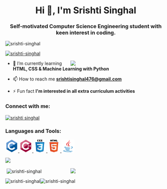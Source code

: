 <h1 align="center">Hi 👋, I'm Srishti Singhal</h1>
<h3 align="center">Self-motivated Computer Science Engineering student with keen interest in coding.</h3>

<p align="left"> <img src="https://komarev.com/ghpvc/?username=srishti-singhal&label=Profile%20views&color=0e75b6&style=flat" alt="srishti-singhal" /> </p>

<p align="left"> <a href="https://github.com/ryo-ma/github-profile-trophy"><img src="https://github-profile-trophy.vercel.app/?username=srishti-singhal" alt="srishti-singhal" /></a> </p>


<img align="right" width="300" src="https://miro.medium.com/max/1400/0*K2WLMTExLyida7OR.gif">



- 🌱 I’m currently learning **HTML, CSS & Machine Learning with Python**

- 📫 How to reach me **srishtisinghal476@gmail.com**

- ⚡ Fun fact **I'm interested in all extra curriculum activities**

<h3 align="left">Connect with me:</h3>
<p align="left">
<a href="https://linkedin.com/in/srishti singhal" target="blank"><img align="center" src="https://raw.githubusercontent.com/rahuldkjain/github-profile-readme-generator/master/src/images/icons/Social/linked-in-alt.svg" alt="srishti singhal" height="30" width="40" /></a>
</p>

<h3 align="left">Languages and Tools:</h3>
<p align="left"> <a href="https://www.cprogramming.com/" target="_blank" rel="noreferrer"> <img src="https://raw.githubusercontent.com/devicons/devicon/master/icons/c/c-original.svg" alt="c" width="40" height="40"/> </a> <a href="https://www.w3schools.com/cpp/" target="_blank" rel="noreferrer"> <img src="https://raw.githubusercontent.com/devicons/devicon/master/icons/cplusplus/cplusplus-original.svg" alt="cplusplus" width="40" height="40"/> </a> <a href="https://www.w3schools.com/css/" target="_blank" rel="noreferrer"> <img src="https://raw.githubusercontent.com/devicons/devicon/master/icons/css3/css3-original-wordmark.svg" alt="css3" width="40" height="40"/> </a> <a href="https://www.w3.org/html/" target="_blank" rel="noreferrer"> <img src="https://raw.githubusercontent.com/devicons/devicon/master/icons/html5/html5-original-wordmark.svg" alt="html5" width="40" height="40"/> </a> <a href="https://www.java.com" target="_blank" rel="noreferrer"> <img src="https://raw.githubusercontent.com/devicons/devicon/master/icons/java/java-original.svg" alt="java" width="40" height="40"/> </a> </p>
 
 


![](https://github-profile-summary-cards.vercel.app/api/cards/profile-details?username=Srishti-Singhal&theme=nord_bright)

<img align="right" width="300" src="https://c.tenor.com/nxMxbORTz-UAAAAd/bitrix24-bitrix24office.gif">

<p>&nbsp;<img align="center" src="https://github-readme-stats.vercel.app/api?username=srishti-singhal&theme=solarized-light&show_icons=true&locale=en" alt="srishti-singhal" /></p>


<p><img align="left" src="https://github-readme-streak-stats.herokuapp.com/?user=srishti-singhal&" alt="srishti-singhal" /></p>

<p><img align="left" src="https://github-readme-stats.vercel.app/api/top-langs?username=srishti-singhal&theme=solarized-light&show_icons=true&locale=en&layout=compact" alt="srishti-singhal" /></p>

